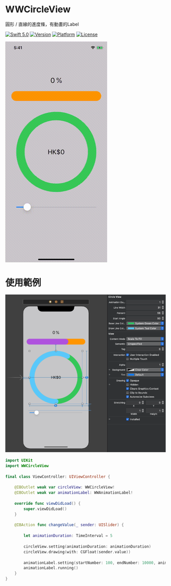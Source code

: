 # WWCircleView
圓形 / 直線的進度條，有動畫的Label

[![Swift 5.0](https://img.shields.io/badge/Swift-5.0-orange.svg?style=flat)](https://developer.apple.com/swift/) [![Version](https://img.shields.io/cocoapods/v/WWCircleView.svg?style=flat)](http://cocoapods.org/pods/WWCircleView) [![Platform](https://img.shields.io/cocoapods/p/WWCircleView.svg?style=flat)](http://cocoapods.org/pods/WWCircleView) [![License](https://img.shields.io/cocoapods/l/WWCircleView.svg?style=flat)](http://cocoapods.org/pods/WWCircleView)

![WWCircleView - 圓形的進度條](https://raw.githubusercontent.com/William-Weng/WWCircleView/master/WWCircleView.gif)

# 使用範例
![IBOutlet](https://raw.githubusercontent.com/William-Weng/WWCircleView/master/IBOutlet.png)

```swift
import UIKit
import WWCircleView

final class ViewController: UIViewController {

    @IBOutlet weak var circleView: WWCircleView!
    @IBOutlet weak var animationLabel: WWAnimationLabel!

    override func viewDidLoad() {
        super.viewDidLoad()
    }

    @IBAction func changeValue(_ sender: UISlider) {
    
        let animationDuration: TimeInterval = 5
        
        circleView.setting(animationDuration: animationDuration)
        circleView.drawing(with: CGFloat(sender.value))
        
        animationLabel.setting(startNumber: 100, endNumber: 10000, animationDuration: animationDuration, currencyCode: "HKD")
        animationLabel.running()
    }
}

```